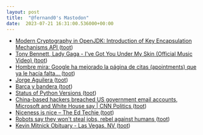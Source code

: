 ```yaml
---
layout: post
title:  "@fernand0's Mastodon"
date:  2023-07-21 16:31:00.536000+00:00
---
```

*  [Modern Cryptography in OpenJDK: Introduction of Key Encapsulation Mechanisms API ](https://www.infoq.com/news/2023/07/modern-cryptography-on-openjdk) ([toot](https://mastodon.social/@fernand0/110753025914972669))
*  [Tony Bennett, Lady Gaga - I've Got You Under My Skin (Official Music Video) ](https://www.youtube.com/watch?v=xyTa_gJkYwI&feature=youtu.b) ([toot](https://mastodon.social/@fernand0/110752904906872232))
*  [Hombre mira: Google ha mejorado la página de citas (apointments) que ya le hacía falta... ](https://mastodon.social/@fernand0/110752841193677311) ([toot](https://mastodon.social/@fernand0/110752841193677311))
*  [Jorge Aguilera ](https://jorge.aguilera.soy/blog/2023/fedisearch.htm) ([toot](https://mastodon.social/@fernand0/110752778726542903))
*  [Barca y bandera ](https://www.flickr.com/photos/fernand0/53056185377) ([toot](https://mastodon.social/@fernand0/110752520884550085))
*  [Status of Python Versions ](https://devguide.python.org/versions) ([toot](https://mastodon.social/@fernand0/110752450215458543))
*  [China-based hackers breached US government email accounts, Microsoft and White House say \| CNN Politics  ](https://edition.cnn.com/2023/07/12/politics/china-based-hackers-us-government-email-intl-hnk/index.html) ([toot](https://mastodon.social/@fernand0/110751826765974491))
*  [Niceness is nice – The Ed Techie ](https://blog.edtechie.net/higher-ed/niceness-is-nice) ([toot](https://mastodon.social/@fernand0/110751653728037679))
*  [Robots say they won't steal jobs, rebel against humans ](https://www.reuters.com/technology/robots-say-they-wont-steal-jobs-rebel-against-humans-2023-07-07) ([toot](https://mastodon.social/@fernand0/110751401842552481))
*  [Kevin Mitnick Obituary - Las Vegas, NV ](https://www.dignitymemorial.com/obituaries/las-vegas-nv/kevin-mitnick-1137166) ([toot](https://mastodon.social/@fernand0/110751067702548140))
